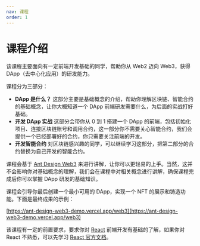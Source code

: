 ```yaml
---
nav: 课程
order: 1
---
```


# 课程介绍

该课程主要面向有一定前端开发基础的同学，帮助你从 Web2 迈向 Web3，获得 DApp（去中心化应用）的研发能力。

课程分为三部分：

- **DApp 是什么？** 这部分主要是基础概念的介绍，帮助你理解区块链、智能合约的基础概念，让你大概知道一个 DApp 前端研发需要什么，为后面的实战打好基础。
- **开发 DApp 实战** 这部分会带你从 0 到 1 搭建一个 DApp 的前端，包括初始化项目、连接区块链账号和调用合约，这一部分你不需要关心智能合约，我们会提供一个已经部署好的合约，你只需要关注前端的开发。
- **开发智能合约** 对区块链感兴趣的同学，可以继续学习这部分，把第二部分的合约替换为自己开发的智能合约。

课程会基于 [Ant Design Web3](https://web3.ant.design/) 来进行讲解，让你可以更轻易的上手。当然，这并不会影响你对基础概念的理解，我们会在课程中对相关概念进行讲解，确保课程完成后你可以掌握 DApp 研发的基础知识。

课程会引导你最后创建一个最小可用的 DApp，实现一个 NFT 的展示和铸造功能。下面是最终成果的示例：

[https://ant-design-web3-demo.vercel.app/web3](https://ant-design-web3-demo.vercel.app/web3)

该课程有一定的前置要求，要求你对 [React](https://react.dev/) 前端开发有基础的了解，如果你对 React 不熟悉，可以先学习 [React 官方文档](https://react.dev/learn)。
